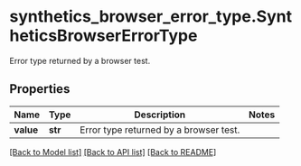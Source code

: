 # synthetics_browser_error_type.SyntheticsBrowserErrorType

Error type returned by a browser test.
## Properties
Name | Type | Description | Notes
------------ | ------------- | ------------- | -------------
**value** | **str** | Error type returned by a browser test. | 

[[Back to Model list]](README.md#documentation-for-models) [[Back to API list]](README.md#documentation-for-api-endpoints) [[Back to README]](README.md)


